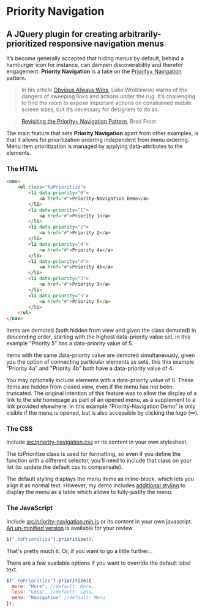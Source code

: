 ﻿# Priority Navigation

## A JQuery plugin for creating arbitrarily-prioritized responsive navigation menus

It’s become generally accepted that hiding menus by default, behind a hamburger icon for instance, can dampen discoverability and therefor engagement. **Priority Navigation** is a take on the [Priority+ Navigation](https://css-tricks.com/the-priority-navigation-pattern/) pattern.

>In his article [Obvious Always Wins](http://www.lukew.com/ff/entry.asp?1945), Luke Wroblewski warns of the dangers of sweeping links and actions under the rug. It’s challenging to find the room to expose important actions on constrained mobile screen sizes, but it’s necessary for designers to do so.

>[Revisiting the Priority+ Navigation Pattern](http://bradfrost.com/blog/post/revisiting-the-priority-pattern/), Brad Frost

The main feature that sets **Priority Navigation** apart from other examples, is that it allows for prioritization ordering independent from menu ordering. Menu item prioritization is managed by applying data-attributes to the elements.

### The HTML

```html
<nav>
	<ul class="toPrioritize">
		<li data-priority="0">
			<a href="#">Priority-Navigation Demo</a>
		</li>
		<li data-priority="1">
			<a href="#">Priority 1</a>
		</li>
		<li data-priority="2">
			<a href="#">Priority 2</a>
		</li>
		<li data-priority="4">
			<a href="#">Priority 4a</a>
		</li>
		<li data-priority="4">
			<a href="#">Priority 4b</a>
		</li>
		<li data-priority="3">
			<a href="#">Priority 3</a>
		</li>
		<li data-priority="5">
			<a href="#">Priority 5</a>
		</li>
	</ul>
</nav>
```

Items are demoted (both hidden from view and given the class demoted) in descending order, starting with the highest data-priority value set, in this example "Priority 5" has a data-priority value of 5.

Items with the same data-priority value are demoted simultaneously, given you the option of connecting particular elements as sets, this this example "Priority 4a" and "Priority 4b" both have a data-priority value of 4.

You may optionally include elements with a data-priority value of 0. These items are hidden from closed view, even if the menu has not been truncated. The original intention of this feature was to allow the display of a link to the site homepage as part of an opened menu, as a supplement to a link provided elsewhere. In this example "Priority-Navigation Demo" is only visible if the menu is opened, but is also accessible by clicking the logo (∞).

### The CSS

Include [src/priority-navigation.css](https://github.com/matthornsby/priority-navigation/blob/master/src/priority-navigation.css) or its content in your own stylesheet.

The toPrioritize class is used for formatting, so even if you define the function with a different selector, you'll need to include that class on your list (or update the default css to compensate).

The default styling displays the menu items as inline-block, which lets you align it as normal text. However, my demo includes [additional styling](https://github.com/matthornsby/priority-navigation/blob/master/demo/demo-nav.css) to display the menu as a table which allows to fully-justify the menu.

### The JavaScript

Include [src/priority-navigation.min.js](https://github.com/matthornsby/priority-navigation/blob/master/src/priority-navigation.min.js) or its content in your own javascript. [An un-minified version](https://github.com/matthornsby/priority-navigation/blob/master/src/priority-navigation.js) is available for your review.

```js
$(".toPrioritize").prioritize();
```

That's pretty much it. Or, if you want to go a little further…

There are a few available options if you want to override the default label text.

```js
$(".toPrioritize").prioritize({
  more: "More", //default: More…
  less: "Less", //default: Less…
  menu: "Navigation" //default: Menu
});
```
